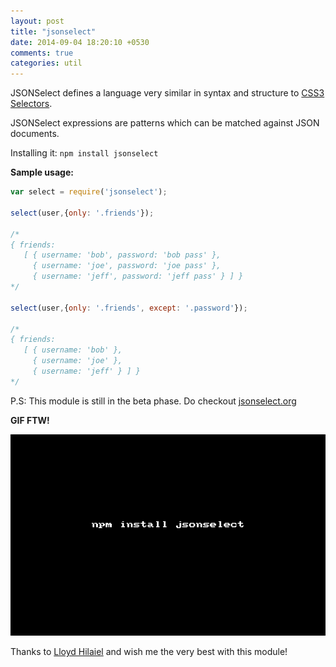 ```yaml
---
layout: post
title: "jsonselect"
date: 2014-09-04 18:20:10 +0530
comments: true
categories: util
---
```


JSONSelect defines a language very similar in syntax and structure to
[CSS3 Selectors](http://www.w3.org/TR/css3-selectors/). 

JSONSelect expressions are patterns which can be matched against JSON documents.


Installing it: `npm install jsonselect`


__Sample usage:__


```javascript
var select = require('jsonselect');

select(user,{only: '.friends'});

/*
{ friends: 
   [ { username: 'bob', password: 'bob pass' },
     { username: 'joe', password: 'joe pass' },
     { username: 'jeff', password: 'jeff pass' } ] }
*/

select(user,{only: '.friends', except: '.password'});

/*
{ friends: 
   [ { username: 'bob' },
     { username: 'joe' },
     { username: 'jeff' } ] }
*/

```

P.S: This module is still in the beta phase. Do checkout [jsonselect.org](http://jsonselect.org/#overview)


__GIF FTW!__

![jsonselect](/images/jsonselect/jsonselect.gif)


Thanks to [Lloyd Hilaiel](http://lloyd.io/) and wish me the very best with this module!